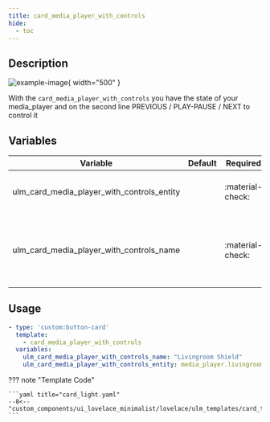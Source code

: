 ```yaml
---
title: card_media_player_with_controls
hide:
  - toc
---
```

<!-- markdownlint-disable MD046 -->

## Description

![example-image](../../assets/img/ulm_cards/card_media_player_art.png){ width="500" }

With the `card_media_player_with_controls` you have the state of your media_player and on the second line PREVIOUS / PLAY-PAUSE / NEXT to control it

## Variables

| Variable | Default | Required         | Notes             |
|----------|---------|------------------|-------------------|
| ulm_card_media_player_with_controls_entity     |         | :material-check: | The media-player entity |
| ulm_card_media_player_with_controls_name |      | :material-check: | Name to display for your media-player |

## Usage

```yaml
- type: 'custom:button-card'
  template:
    - card_media_player_with_controls
  variables:
    ulm_card_media_player_with_controls_name: "Livingroom Shield"
    ulm_card_media_player_with_controls_entity: media_player.livingroom_shield
```

??? note "Template Code"

    ```yaml title="card_light.yaml"
    --8<-- "custom_components/ui_lovelace_minimalist/lovelace/ulm_templates/card_templates/cards/card_media_player_with_controls.yaml"
    ```
